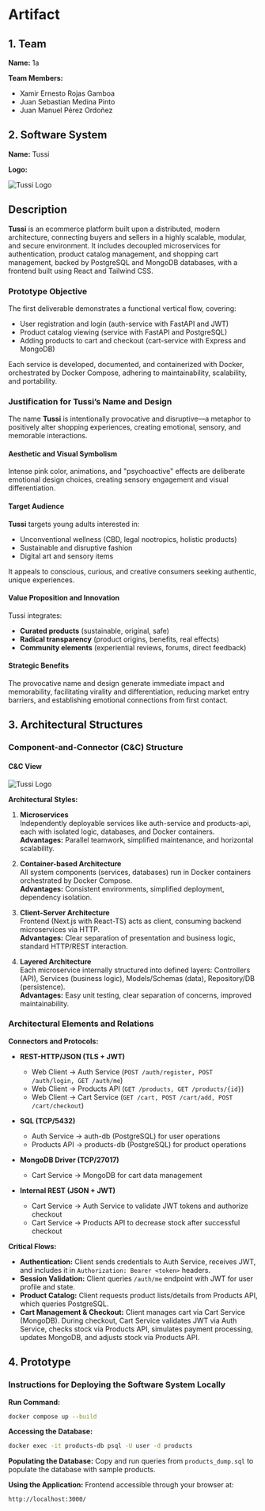 # Artifact

## 1. Team

**Name:** 1a  

**Team Members:**
- Xamir Ernesto Rojas Gamboa
- Juan Sebastian Medina Pinto
- Juan Manuel Pérez Ordoñez

## 2. Software System

**Name:** Tussi

**Logo:**

![Tussi Logo](logo.png)

## Description

**Tussi** is an ecommerce platform built upon a distributed, modern architecture, connecting buyers and sellers in a highly scalable, modular, and secure environment. It includes decoupled microservices for authentication, product catalog management, and shopping cart management, backed by PostgreSQL and MongoDB databases, with a frontend built using React and Tailwind CSS.

### Prototype Objective

The first deliverable demonstrates a functional vertical flow, covering:

- User registration and login (auth-service with FastAPI and JWT)
- Product catalog viewing (service with FastAPI and PostgreSQL)
- Adding products to cart and checkout (cart-service with Express and MongoDB)

Each service is developed, documented, and containerized with Docker, orchestrated by Docker Compose, adhering to maintainability, scalability, and portability.

### Justification for Tussi’s Name and Design

The name **Tussi** is intentionally provocative and disruptive—a metaphor to positively alter shopping experiences, creating emotional, sensory, and memorable interactions.

#### Aesthetic and Visual Symbolism

Intense pink color, animations, and "psychoactive" effects are deliberate emotional design choices, creating sensory engagement and visual differentiation.

#### Target Audience

**Tussi** targets young adults interested in:
- Unconventional wellness (CBD, legal nootropics, holistic products)
- Sustainable and disruptive fashion
- Digital art and sensory items

It appeals to conscious, curious, and creative consumers seeking authentic, unique experiences.

#### Value Proposition and Innovation

Tussi integrates:
- **Curated products** (sustainable, original, safe)
- **Radical transparency** (product origins, benefits, real effects)
- **Community elements** (experiential reviews, forums, direct feedback)

#### Strategic Benefits

The provocative name and design generate immediate impact and memorability, facilitating virality and differentiation, reducing market entry barriers, and establishing emotional connections from first contact.

## 3. Architectural Structures

### Component-and-Connector (C&C) Structure

#### C&C View
![Tussi Logo](diagram.png)

**Architectural Styles:**

1. **Microservices**  
   Independently deployable services like auth-service and products-api, each with isolated logic, databases, and Docker containers.  
   **Advantages:** Parallel teamwork, simplified maintenance, and horizontal scalability.

2. **Container-based Architecture**  
   All system components (services, databases) run in Docker containers orchestrated by Docker Compose.  
   **Advantages:** Consistent environments, simplified deployment, dependency isolation.

3. **Client-Server Architecture**  
   Frontend (Next.js with React-TS) acts as client, consuming backend microservices via HTTP.  
   **Advantages:** Clear separation of presentation and business logic, standard HTTP/REST interaction.

4. **Layered Architecture**  
   Each microservice internally structured into defined layers: Controllers (API), Services (business logic), Models/Schemas (data), Repository/DB (persistence).  
   **Advantages:** Easy unit testing, clear separation of concerns, improved maintainability.

### Architectural Elements and Relations

**Connectors and Protocols:**

- **REST-HTTP/JSON (TLS + JWT)**
  - Web Client → Auth Service (`POST /auth/register, POST /auth/login, GET /auth/me`)
  - Web Client → Products API (`GET /products, GET /products/{id}`)
  - Web Client → Cart Service (`GET /cart, POST /cart/add, POST /cart/checkout`)

- **SQL (TCP/5432)**
  - Auth Service → auth-db (PostgreSQL) for user operations
  - Products API → products-db (PostgreSQL) for product operations

- **MongoDB Driver (TCP/27017)**
  - Cart Service → MongoDB for cart data management

- **Internal REST (JSON + JWT)**
  - Cart Service → Auth Service to validate JWT tokens and authorize checkout
  - Cart Service → Products API to decrease stock after successful checkout

**Critical Flows:**

- **Authentication:** Client sends credentials to Auth Service, receives JWT, and includes it in `Authorization: Bearer <token>` headers.
- **Session Validation:** Client queries `/auth/me` endpoint with JWT for user profile and state.
- **Product Catalog:** Client requests product lists/details from Products API, which queries PostgreSQL.
- **Cart Management & Checkout:** Client manages cart via Cart Service (MongoDB). During checkout, Cart Service validates JWT via Auth Service, checks stock via Products API, simulates payment processing, updates MongoDB, and adjusts stock via Products API.

## 4. Prototype

### Instructions for Deploying the Software System Locally

**Run Command:**
```bash
docker compose up --build
```

**Accessing the Database:**
```bash
docker exec -it products-db psql -U user -d products
```

**Populating the Database:**
Copy and run queries from `products_dump.sql` to populate the database with sample products.

**Using the Application:**
Frontend accessible through your browser at:

```
http://localhost:3000/
```
